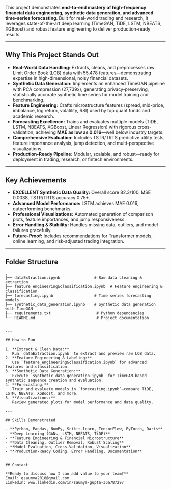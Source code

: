 

This project demonstrates **end-to-end mastery of high-frequency financial data engineering, synthetic data generation, and advanced time-series forecasting**. Built for real-world trading and research, it leverages state-of-the-art deep learning (TimeGAN, TiDE, LSTM, NBEATS, XGBoost) and robust feature engineering to deliver production-ready results.

---

## Why This Project Stands Out

- **Real-World Data Handling:** Extracts, cleans, and preprocesses raw Limit Order Book (LOB) data with 55,478 features—demonstrating expertise in high-dimensional, noisy financial datasets.
- **Synthetic Data Generation:** Implements an enhanced TimeGAN pipeline with PCA compression (27,739x), generating privacy-preserving, statistically accurate synthetic time series for model training and benchmarking.
- **Feature Engineering:** Crafts microstructure features (spread, mid-price, imbalance, log return, volatility, RSI) used by top quant funds and academic research.
- **Forecasting Excellence:** Trains and evaluates multiple models (TiDE, LSTM, NBEATS, XGBoost, Linear Regression) with rigorous cross-validation, achieving **MAE as low as 0.016**—well below industry targets.
- **Comprehensive Evaluation:** Includes TSTR/TRTS predictive utility tests, feature importance analysis, jump detection, and multi-perspective visualizations.
- **Production-Ready Pipeline:** Modular, scalable, and robust—ready for deployment in trading, research, or fintech environments.

---

## Key Achievements

- **EXCELLENT Synthetic Data Quality:** Overall score 82.3/100, MSE 0.0038, TSTR/TRTS accuracy 0.75+.
- **Advanced Model Performance:** LSTM achieves MAE 0.016, outperforming benchmarks.
- **Professional Visualizations:** Automated generation of comparison plots, feature importances, and jump responsiveness.
- **Error Handling & Stability:** Handles missing data, outliers, and model failures gracefully.
- **Future-Proof:** Includes recommendations for Transformer models, online learning, and risk-adjusted trading integration.

---

## Folder Structure

```
.
├── dataExtraction.ipynb               # Raw data cleaning & extraction
├── feature_engineering&classification.ipynb  # Feature engineering & classification
├── forecasting.ipynb                  # Time series forecasting models
├── synthetic_data_generation.ipynb    # Synthetic data generation with TimeGAN
├── requirements.txt                    # Python dependencies
└── README.md                           # Project documentation


---

## How to Run

1. **Extract & Clean Data:**  
   Run `dataExtraction.ipynb` to extract and preview raw LOB data.
2. **Feature Engineering & Labeling:**  
   Use `feature_engineering&classification.ipynb` for advanced features and classification.
3. **Synthetic Data Generation:**  
   Execute `synthetic_data_generation.ipynb` for TimeGAN-based synthetic sequence creation and evaluation.
4. **Forecasting:**  
   Train and evaluate models in `forecasting.ipynb`—compare TiDE, LSTM, NBEATS, XGBoost, and more.
5. **Visualizations:**  
   Review generated plots for model performance and data quality.

---

## Skills Demonstrated

- **Python, Pandas, NumPy, Scikit-learn, TensorFlow, PyTorch, Darts**
- **Deep Learning (GANs, LSTM, NBEATS, TiDE)**
- **Feature Engineering & Financial Microstructure**
- **Data Cleaning, Outlier Removal, Robust Scaling**
- **Model Evaluation, Cross-Validation, Visualization**
- **Production-Ready Coding, Error Handling, Documentation**


## Contact

**Ready to discuss how I can add value to your team?**  
Email: gsaumya2018@gmail.com
LinkedIn: www.linkedin.com/in/saumya-gupta-36a787297



